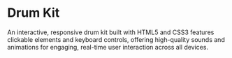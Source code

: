 # Drum Kit
  An interactive, responsive drum kit built with HTML5 and CSS3 features clickable elements and keyboard controls, offering high-quality sounds and animations for engaging, real-time user interaction across all devices.
